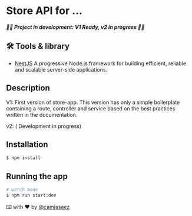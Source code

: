 # Store API for ...

_**🚧🔨 Project in development: V1 Ready, v2 in progress 🚧🔨**_

## 🛠️ Tools & library

- [NestJS](https://nestjs.com/) A progressive Node.js framework for building efficient, reliable and scalable server-side applications.

## Description

V1: First version of store-app. This version has only a simple boilerplate containing a route, controller and service based on the best practices written in the documentation.

v2: ( Development in progress)

## Installation

```bash
$ npm install
```

## Running the app

```bash
# watch mode
$ npm run start:dev
```

⌨️ with ❤️ by [@camjasaez](https://github.com/camjasaez)
